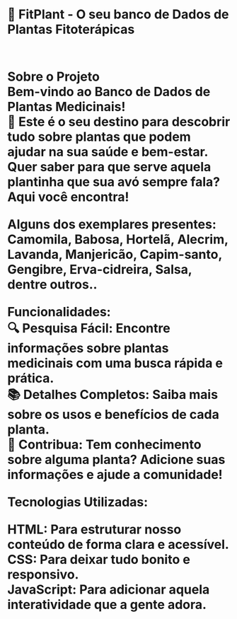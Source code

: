 <h1>🌿 FitPlant - O seu banco de Dados de Plantas Fitoterápicas<h1>
<br>Sobre o Projeto<br>
Bem-vindo ao Banco de Dados de Plantas Medicinais!<br> 🌱 Este é o seu destino para descobrir tudo sobre plantas que podem ajudar na sua saúde e bem-estar. Quer saber para que serve aquela plantinha que sua avó sempre fala? Aqui você encontra!<br>

Alguns dos exemplares presentes:<br>
Camomila, Babosa, Hortelã, Alecrim, Lavanda, Manjericão, Capim-santo, Gengibre, Erva-cidreira, Salsa, dentre outros..

Funcionalidades:<br> 
🔍 Pesquisa Fácil: Encontre informações sobre plantas medicinais com uma busca rápida e prática.<br>
📚 Detalhes Completos: Saiba mais sobre os usos e benefícios de cada planta.<br>
🌟 Contribua: Tem conhecimento sobre alguma planta? Adicione suas informações e ajude a comunidade!<br>


Tecnologias Utilizadas:<br>

HTML: Para estruturar nosso conteúdo de forma clara e acessível.<br>
CSS: Para deixar tudo bonito e responsivo.<br>
JavaScript: Para adicionar aquela interatividade que a gente adora.<br>
